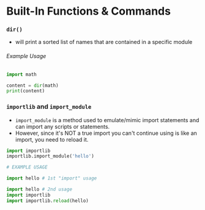 # Built-In Functions & Commands

### ```dir()```
- will print a sorted list of names that are contained in a specific module

###### Example Usage
```python
import math

content = dir(math)
print(content)
```

### ```importlib``` and ```import_module```
- ```import_module``` is a method used to emulate/mimic import statements and can import any scripts or statements.
- However, since it's NOT a true import you can't continue using is like an import, you need to reload it.
```python
import importlib
importlib.import_module('hello')

# EXAMPLE USAGE

import hello # 1st "import" usage

import hello # 2nd usage
import importlib
import importlib.reload(hello) 
```
